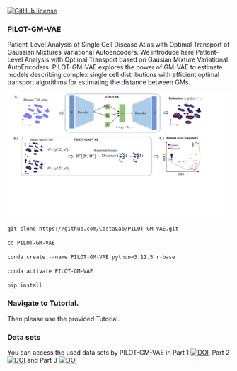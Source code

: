 
[![GitHub license](https://img.shields.io/github/license/CostaLab/PILOT.svg)](https://github.com/CostaLab/PILOT?tab=MIT-1-ov-file#MIT-1-ov-file)

### PILOT-GM-VAE

Patient-Level Analysis of Single Cell Disease Atlas with Optimal Transport of Gaussian Mixtures Variational Autoencoders.
We introduce here PatIent-Level Analysis with Optimal Transport based on Gausian Mixture  Variational AutoEncoders. PILOT-GM-VAE explores the power of GM-VAE to estimate models describing complex single cell distributions with efficient optimal transport algorithms for estimating the distance between GMs.

![plot](./img/plot.png)

```terminal
git clone https://github.com/CostaLab/PILOT-GM-VAE.git

cd PILOT-GM-VAE

conda create --name PILOT-GM-VAE python=3.11.5 r-base

conda activate PILOT-GM-VAE

pip install .
```

### Navigate to Tutorial.

Then please use the provided Tutorial.


### Data sets

You can access the used data sets by PILOT-GM-VAE in Part 1 [![DOI](https://zenodo.org/badge/DOI/10.5281/zenodo.4740646.svg)](https://zenodo.org/records/8370081), Part 2 [![DOI](https://zenodo.org/badge/DOI/10.5281/zenodo.4740646.svg)](https://zenodo.org/records/7957118) and Part 3 
[![DOI](https://zenodo.org/badge/DOI/10.5281/zenodo.4740646.svg)](https://zenodo.org/records/14615923)


